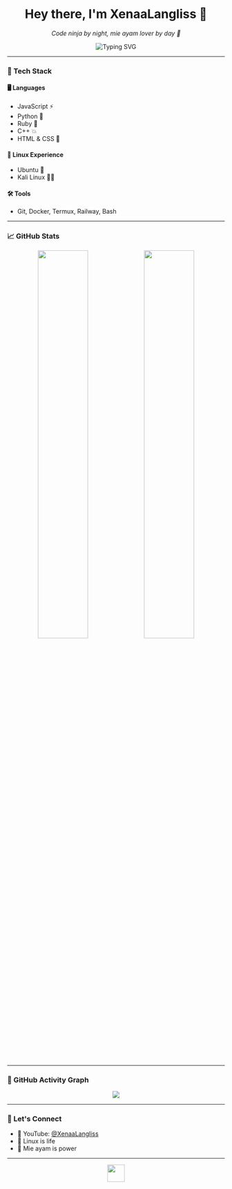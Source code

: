 
<h1 align="center">Hey there, I'm XenaaLangliss 👾</h1>
<p align="center"><i>Code ninja by night, mie ayam lover by day 🍜</i></p>

<p align="center">
  <img src="https://readme-typing-svg.demolab.com?font=Fira+Code&size=22&pause=1000&color=F79E1B&center=true&vCenter=true&width=500&lines=Fullstack+Developer;Linux+Poweruser;JS+%7C+Python+%7C+C%2B%2B+%7C+Ruby+%7C+HTML+%2F+CSS;Ubuntu+%7C+Kali+Linux;Mie+Ayam+Enthusiast+%F0%9F%8D%9C" alt="Typing SVG" />
</p>

---

### 🧠 Tech Stack

#### 🖥️ Languages
- JavaScript ⚡
- Python 🐍
- Ruby 💎
- C++ 💥
- HTML & CSS 🎨

#### 🐧 Linux Experience
- Ubuntu 🐧
- Kali Linux 👨‍💻

#### 🛠️ Tools
- Git, Docker, Termux, Railway, Bash

---

### 📈 GitHub Stats

<p align="center">
  <img src="https://github-readme-stats.vercel.app/api?username=XenaaLangliss&show_icons=true&theme=radical&hide_border=true" width="48%"/>
  <img src="https://github-readme-streak-stats.herokuapp.com/?user=XenaaLangliss&theme=radical&hide_border=true" width="48%"/>
</p>

---

### 🌌 GitHub Activity Graph

<p align="center">
  <img src="https://github-readme-activity-graph.vercel.app/graph?username=XenaaLangliss&theme=tokyo-night" />
</p>

---

### 📡 Let's Connect
- 🎥 YouTube: [@XenaaLangliss](https://youtube.com/@XenaaLangliss)
- 🐧 Linux is life
- 🍜 Mie ayam is power

---

<p align="center">
  <img src="https://media.giphy.com/media/hvRJCLFzcasrR4ia7z/giphy.gif" width="40px"/>
</p>
